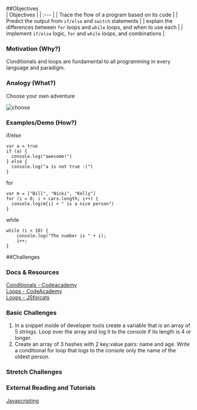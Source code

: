 ##Objectives  
| Objectives |
| :--- |
| Trace the flow of a program based on its code |
| Predict the output from `if/else` and `switch` statements |
| explain the differences between `for` loops and `while` loops, and when to use each |
| implement `if/else` logic, `for` and `while` loops, and combinations |

### Motivation (Why?)

Conditionals and loops are fundamental to all programming in every language and paradigm.

### Analogy (What?)

Choose your own adventure

![choose](http://www.liketotally80s.com/wp-content/uploads/2014/03/choose-your-own-adventure.jpg)

### Examples/Demo (How?)

if/else
```
var a = true
if (a) {
  console.log("awesome!")
} else {
  console.log("a is not true :(")
}
```

for
```
var m = ["Bill", "Nicki", "Kelly"]
for (i = 0; i < cars.length; i++) {
  console.log(m[i] + " is a nice person")
}

```

while
```
while (i < 10) {
    console.log("The number is " + i);
    i++;
}
```

##Challenges

### Docs & Resources

[Conditionals - Codeacademy](http://www.codecademy.com/glossary/javascript/if-statement)
</br>
[Loops - CodeAcademy](http://www.codecademy.com/glossary/javascript/loops)
</br>
[Loops - JSforcats](http://jsforcats.com/#loops)
</br>

### Basic Challenges
1. In a snippet inside of developer tools create a variable that is an array of 5 strings. Loop over the array and log it to the console if its length is 4 or longer.
2. Create an array of 3 hashes with 2 key:value pairs: name and age. Write a conditional for loop that logs to the console only the name of the oldest person.

### Stretch Challenges

### External Reading and Tutorials

[Javascripting](https://github.com/sethvincent/javascripting)
</br>

